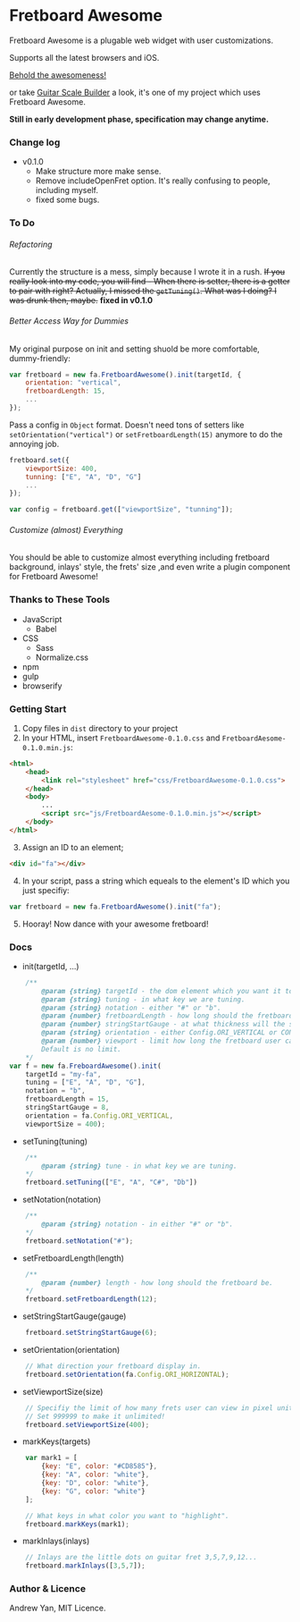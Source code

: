 # Fretboard Awesome
Fretboard Awesome is a plugable web widget with user customizations.

Supports all the latest browsers and iOS.

[Behold the awesomeness!](http://zushenyan.github.io/Fretboard-Awesome/)

or take [Guitar Scale Builder](https://github.com/zushenyan/Guitar-Scale-Builder) a look, it's one of my project which uses Fretboard Awesome.

**Still in early development phase, specification may change anytime.**

### Change log
* v0.1.0
	* Make structure more make sense.
	* Remove includeOpenFret option. It's really confusing to people, including myself.
	* fixed some bugs.

### To Do
###### Refactoring
Currently the structure is a mess, simply because I wrote it in a rush. ~~If you really look into my code, you will find - When there is setter, there is a getter to pair with right? Actually, I missed the `getTuning()`. What was I doing? I was drunk then, maybe.~~ **fixed in v0.1.0**
###### Better Access Way for Dummies
My original purpose on init and setting shuold be more comfortable, dummy-friendly:
```JavaScript
var fretboard = new fa.FretboardAwesome().init(targetId, {
	orientation: "vertical",
	fretboardLength: 15,
	...
});
```
Pass a config in `Object` format. Doesn't need tons of setters like `setOrientation("vertical")` or `setFretboardLength(15)` anymore to do the annoying job.
```JavaScript
fretboard.set({
	viewportSize: 400,
	tunning: ["E", "A", "D", "G"]
	...
});

var config = fretboard.get(["viewportSize", "tunning"]);
```
###### Customize (almost) Everything
You should be able to customize almost everything including fretboard background, inlays' style, the frets' size ,and even write a plugin component for Fretboard Awesome!

### Thanks to These Tools
* JavaScript
  * Babel
* CSS
  * Sass
  * Normalize.css
* npm
* gulp
* browserify

### Getting Start
1. Copy files in `dist` directory to your project
2. In your HTML, insert `FretboardAwesome-0.1.0.css` and `FretboardAesome-0.1.0.min.js`:
```html
<html>
    <head>
        <link rel="stylesheet" href="css/FretboardAwesome-0.1.0.css">
    </head>
    <body>
        ...
        <script src="js/FretboardAesome-0.1.0.min.js"></script>
    </body>
</html>
```
3. Assign an ID to an element;
```html
<div id="fa"></div>
```
4. In your script, pass a string which equeals to the element's ID which you just specifiy:
```javascript
var fretboard = new fa.FretboardAwesome().init("fa");
```
5. Hooray! Now dance with your awesome fretboard!

### Docs
* init(targetId, ...)
```javascript
    /**
		@param {string} targetId - the dom element which you want it to generate FretboardAwesome.
		@param {string} tuning - in what key we are tuning.
		@param {string} notation - either "#" or "b".
		@param {number} fretboardLength - how long should the fretboard be.
		@param {number} stringStartGauge - at what thickness will the string start decreasing.
		@param {string} orientation - either Config.ORI_VERTICAL or CONFIG_ORI_HORIZONTAL.
		@param {number} viewport - limit how long the fretboard user can view in pixel unit.
		Default is no limit.
	*/
var f = new fa.FreboardAwesome().init(
	targetId = "my-fa",
 	tuning = ["E", "A", "D", "G"],
	notation = "b",
	fretboardLength = 15,
	stringStartGauge = 8,
	orientation = fa.Config.ORI_VERTICAL,
	viewportSize = 400);
```

* setTuning(tuning)
```javascript
	/**
		@param {string} tune - in what key we are tuning.
	*/
	fretboard.setTuning(["E", "A", "C#", "Db"])
```

* setNotation(notation)
```javascript
	/**
		@param {string} notation - in either "#" or "b".
	*/
	fretboard.setNotation("#");
```

* setFretboardLength(length)
```javascript
	/**
		@param {number} length - how long should the fretboard be.
	*/
	fretboard.setFretboardLength(12);
```

* setStringStartGauge(gauge)
```javascript
	fretboard.setStringStartGauge(6);
```

* setOrientation(orientation)
```javascript
	// What direction your fretboard display in.
	fretboard.setOrientation(fa.Config.ORI_HORIZONTAL);
```

* setViewportSize(size)
```javascript
	// Specifiy the limit of how many frets user can view in pixel unit.
	// Set 999999 to make it unlimited!
	fretboard.setViewportSize(400);
```

* markKeys(targets)
```javascript
	var mark1 = [
		{key: "E", color: "#CD8585"},
		{key: "A", color: "white"},
		{key: "D", color: "white"},
		{key: "G", color: "white"}
	];

	// What keys in what color you want to "highlight".
	fretboard.markKeys(mark1);
```

* markInlays(inlays)
```javascript
	// Inlays are the little dots on guitar fret 3,5,7,9,12...
	fretboard.markInlays([3,5,7]);
```

### Author & Licence
Andrew Yan, MIT Licence.

